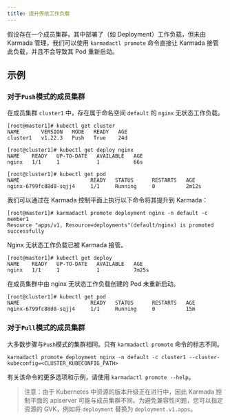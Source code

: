 ```yaml
---
title: 提升传统工作负载
---
```


假设存在一个成员集群，其中部署了（如 Deployment）工作负载，但未由 Karmada 管理，我们可以使用 `karmadactl promote` 命令直接让 Karmada 接管此负载，并且不会导致其 Pod 重新启动。

## 示例

### 对于`Push`模式的成员集群
在成员集群 `cluster1` 中，存在属于命名空间 `default` 的 `nginx` 无状态工作负载。

```
[root@master1]# kubectl get cluster
NAME       VERSION   MODE   READY   AGE
cluster1   v1.22.3   Push   True    24d
```

```
[root@cluster1]# kubectl get deploy nginx
NAME    READY   UP-TO-DATE   AVAILABLE   AGE
nginx   1/1     1            1           66s

[root@cluster1]# kubectl get pod
NAME                       READY   STATUS      RESTARTS   AGE
nginx-6799fc88d8-sqjj4     1/1     Running     0          2m12s
```

我们可以通过在 Karmada 控制平面上执行以下命令将其提升到 Karmada：

```
[root@master1]# karmadactl promote deployment nginx -n default -c member1
Resource "apps/v1, Resource=deployments"(default/nginx) is promoted successfully
```

Nginx 无状态工作负载已被 Karmada 接管。

```
[root@master1]# kubectl get deploy
NAME    READY   UP-TO-DATE   AVAILABLE   AGE
nginx   1/1     1            1           7m25s
```

在成员集群中由 nginx 无状态工作负载创建的 Pod 未重新启动。

```
[root@cluster1]# kubectl get pod
NAME                       READY   STATUS      RESTARTS   AGE
nginx-6799fc88d8-sqjj4     1/1     Running     0          15m
```

### 对于`Pull`模式的成员集群
大多数步骤与`Push`模式的集群相同。只有 `karmadactl promote` 命令的标志不同。

```
karmadactl promote deployment nginx -n default -c cluster1 --cluster-kubeconfig=<CLUSTER_KUBECONFIG_PATH>
```

有关该命令的更多选项和示例，请使用 `karmadactl promote --help`。

> 注意：由于 Kubernetes 中资源的版本升级正在进行中，因此 Karmada 控制平面的 apiserver 可能与成员集群不同。为避免兼容性问题，您可以指定资源的 GVK，例如将 `deployment` 替换为 `deployment.v1.apps`。